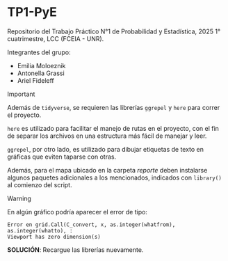 # TP1-PyE

Repositorio del Trabajo Práctico N°1 de Probabilidad y Estadística, 2025 1° cuatrimestre, LCC (FCEIA - UNR).

Integrantes del grupo:
* Emilia Moloeznik
* Antonella Grassi
* Ariel Fideleff

> [!IMPORTANT]
> Además de `tidyverse`, se requieren las librerías `ggrepel` y `here` para correr el proyecto.
> 
> `here` es utilizado para facilitar el manejo de rutas en el proyecto, con el
> fin de separar los archivos en una estructura más fácil de manejar y leer.
>
> `ggrepel`, por otro lado, es utilizado para dibujar etiquetas de texto en gráficas
> que eviten taparse con otras.
>
> Además, para el mapa ubicado en la carpeta _reporte_ deben instalarse algunos
> paquetes adicionales a los mencionados, indicados con `library()` al comienzo del script.

> [!WARNING]
> En algún gráfico podría aparecer el error de tipo:
> ```
> Error en grid.Call(C_convert, x, as.integer(whatfrom), as.integer(whatto), : 
> Viewport has zero dimension(s)
> ```
> **SOLUCIÓN**: Recargue las librerías nuevamente.
